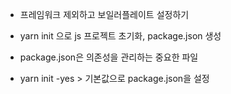 - 프레임워크 제외하고 보일러플레이트 설정하기

- yarn init 으로 js 프로젝트 초기화, package.json 생성
- package.json은 의존성을 관리하는 중요한 파일
- yarn init -yes > 기본값으로 package.json을 설정

